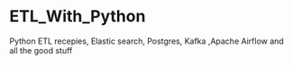 # ETL_With_Python
Python ETL recepies, Elastic search, Postgres, Kafka ,Apache Airflow and all the good stuff
